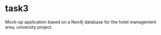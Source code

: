 # task3
Mock-up application based on a Neo4j database for the hotel management area, university project.
